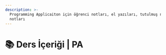 ```yaml
---
description: >-
  Programming Applicaiton için öğrenci notları, el yazıları, tutulmuş notlar
  notları
---
```


# 📚 Ders İçeriği \| PA
